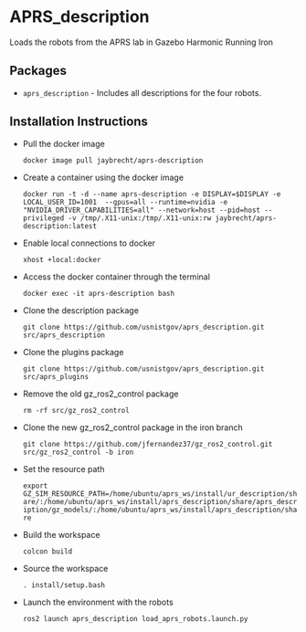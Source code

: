 # APRS_description
Loads the robots from the APRS lab in Gazebo Harmonic Running Iron

## Packages
* `aprs_description` - Includes all descriptions for the four robots.

## Installation Instructions
* Pull the docker image

    `docker image pull jaybrecht/aprs-description`

* Create a container using the docker image

    `docker run -t -d --name aprs-description -e DISPLAY=$DISPLAY -e LOCAL_USER_ID=1001  --gpus=all --runtime=nvidia -e "NVIDIA_DRIVER_CAPABILITIES=all" --network=host --pid=host --privileged -v /tmp/.X11-unix:/tmp/.X11-unix:rw jaybrecht/aprs-description:latest`

* Enable local connections to docker

    `xhost +local:docker`

* Access the docker container through the terminal

    `docker exec -it aprs-description bash`

* Clone the description package

    `git clone https://github.com/usnistgov/aprs_description.git src/aprs_description`

* Clone the plugins package

    `git clone https://github.com/usnistgov/aprs_description.git src/aprs_plugins`

* Remove the old gz_ros2_control package

    `rm -rf src/gz_ros2_control`

* Clone the new gz_ros2_control package in the iron branch

    `git clone https://github.com/jfernandez37/gz_ros2_control.git src/gz_ros2_control -b iron`

* Set the resource path

    `export GZ_SIM_RESOURCE_PATH=/home/ubuntu/aprs_ws/install/ur_description/share/:/home/ubuntu/aprs_ws/install/aprs_description/share/aprs_description/gz_models/:/home/ubuntu/aprs_ws/install/aprs_description/share`

* Build the workspace

  `colcon build`

* Source the workspace

    `. install/setup.bash`

* Launch the environment with the robots

    `ros2 launch aprs_description load_aprs_robots.launch.py `
